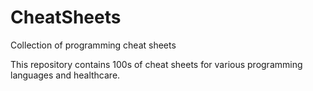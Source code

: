 # CheatSheets
Collection of programming cheat sheets

This repository contains 100s of cheat sheets for various programming languages and healthcare.
